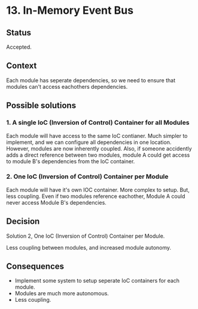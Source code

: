 # 13. In-Memory Event Bus

## Status

Accepted.

## Context

Each module has seperate dependencies, so we need to ensure that modules can't access eachothers dependencies.

## Possible solutions

### 1. A single IoC (Inversion of Control) Container for all Modules

Each module will have access to the same IoC contianer. Much simpler to implement, and we can configure all dependencies in one location. However, modules are now inherently coupled. Also, if someone accidently adds a direct reference between two modules, module A could get access to module B's dependencies from the IoC container.

### 2. One IoC (Inversion of Control) Container per Module

Each module will have it's own IOC container. More complex to setup. But, less coupling. Even if two modules reference eachother, Module A could never access Module B's dependencies.

## Decision

Solution 2, One IoC (Inversion of Control) Container per Module.

Less coupling between modules, and increased module autonomy. 

## Consequences
- Implement some system to setup seperate IoC containers for each module.
- Modules are much more autonomous.
- Less coupling.